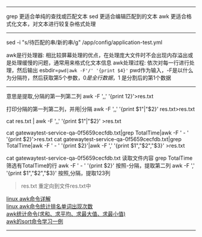 



---------------------------------------------------------------------------------------------------------------------


grep 更适合单纯的查找或匹配文本
sed 更适合编辑匹配到的文本
awk 更适合格式化文本，对文本进行较复杂格式处理


---------------------------------------------------------------------------------------------------------------------

sed -i "s/待匹配的串/新的串/g" /app/config/application-test.yml



awk是行处理器: 相比较屏幕处理的优点，在处理庞大文件时不会出现内存溢出或是处理缓慢的问题，通常用来格式化文本信息
awk处理过程: 依次对每一行进行处理，然后输出
esbdir=`pwd|awk -F'/' '{print $4}'`
pwd作为输入，-F是以什么为分隔符，然后获取第5个参数，$0 是全行数据，$1 是分割后的第1个数据


---------------------------------------------------------------------------------------------------------------------


意思是提取,分隔的第一列第二列
awk -F ',,' '{print $1$2}'>res.txt


打印分隔的第一列第二列，并用|分隔
awk -F ',,' '{print $1"|"$2}' res.txt>res.txt

cat res.txt | awk -F ',,' '{print $1"|"$2}' >res.txt


cat gatewaytest-service-qa-0f5659cecfdb.txt|grep TotalTime|awk -F ' - ' '{print $2}'>res.txt
cat gatewaytest-service-qa-0f5659cecfdb.txt|grep TotalTime|awk -F ' - ' '{print $2}'|awk -F ',' '{print $1","$2","$3}' >res.txt

cat gatewaytest-service-qa-0f5659cecfdb.txt 读取文件内容
grep TotalTime 筛选有TotalTime的行
awk -F ' - ' '{print $2}' 按照-分隔，提取第二列
awk -F ',' '{print $1","$2","$3}'  按照,分隔，提取123列
>res.txt 重定向到文件res.txt中





[linux awk命令详解](https://www.cnblogs.com/ggjucheng/archive/2013/01/13/2858470.html)  
[linux awk命令统计排名单词出现次数](https://love61v.github.io/2017/07/12/awk%E7%BB%9F%E8%AE%A1%E6%8E%92%E5%90%8D%E5%8D%95%E8%AF%8D%E5%87%BA%E7%8E%B0%E6%AC%A1%E6%95%B0/)  
[awk统计命令(求和、求平均、求最大值、求最小值)](https://blog.csdn.net/csCrazybing/article/details/52594989)  
[awk的sort命令学习一例]()  

---------------------------------------------------------------------------------------------------------------------







